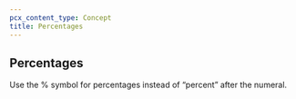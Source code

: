 ```yaml
---
pcx_content_type: Concept
title: Percentages
---
```


## Percentages

Use the % symbol for percentages instead of “percent” after the numeral.
